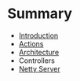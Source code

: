 # Summary

* [Introduction](README.md)
* [Actions](actions.md)
* [Architecture](architecture.md)
* Controllers
* [Netty Server](netty-server.md)

